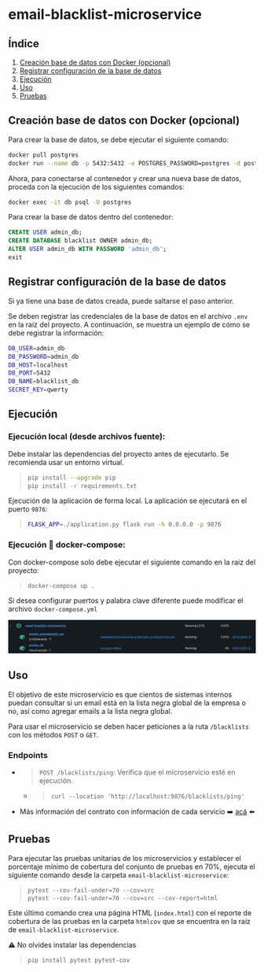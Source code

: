 # email-blacklist-microservice

## Índice

1. [Creación base de datos con Docker (opcional)](#creación-base-de-datos-con-docker-opcional)
2. [Registrar configuración de la base de datos](#registrar-configuración-de-la-base-de-datos)
3. [Ejecución](#ejecución)
4. [Uso](#uso)
5. [Pruebas](#pruebas)


## Creación base de datos con Docker (opcional)

Para crear la base de datos, se debe ejecutar el siguiente comando:

```bash
docker pull postgres
docker run --name db -p 5432:5432 -e POSTGRES_PASSWORD=postgres -d postgres
```

Ahora, para conectarse al contenedor y crear una nueva base de datos, proceda con la ejecución de los siguientes comandos:
```bash
docker exec -it db psql -U postgres
```

Para crear la base de datos dentro del contenedor:
```sql
CREATE USER admin_db;
CREATE DATABASE blacklist OWNER admin_db;
ALTER USER admin_db WITH PASSWORD 'admin_db';
exit
```

## Registrar configuración de la base de datos

Si ya tiene una base de datos creada, puede saltarse el paso anterior. 

Se deben registrar las credenciales de la base de datos en el archivo `.env` en la raíz del proyecto. A continuación, se muestra un ejemplo de cómo se debe registrar la información:

```bash
DB_USER=admin_db
DB_PASSWORD=admin_db
DB_HOST=localhost
DB_PORT=5432
DB_NAME=blacklist_db
SECRET_KEY=qwerty
```

## Ejecución

### Ejecución local (desde archivos fuente):

Debe instalar las dependencias del proyecto antes de ejecutarlo. Se recomienda usar un entorno virtual.

> ```bash
> pip install --upgrade pip
> pip install -r requirements.txt
> ```

Ejecución de la aplicación de forma local. La aplicación se ejecutará en el puerto `9876`:

> ```bash
> FLASK_APP=./application.py flask run -h 0.0.0.0 -p 9876
> ```

### Ejecución 🐳 docker-compose:

Con docker-compose solo debe ejecutar el siguiente comando en la raiz del proyecto:

> ```bash
> docker-compose up .
> ```

Si desea configurar puertos y palabra clave diferente puede modificar el archivo ```docker-compose.yml```

![alt text](image.png)

## Uso

El objetivo de este microservicio es que cientos de sistemas internos puedan consultar si un email está en la lista negra global de la empresa o no, así como agregar emails a la lista negra global.

Para usar el microservicio se deben hacer peticiones a la ruta `/blacklists` con los métodos `POST` o `GET`.

### Endpoints
- > `POST /blacklists/ping`: Verifica que el microservicio esté en ejecución.
  - > ``` curl --location 'http://localhost:9876/blacklists/ping' ```
- Más información del contrato con información de cada servicio :arrow_right: [acá](http://www.google.com) :arrow_left:


## Pruebas

Para ejecutar las pruebas unitarias de los microservicios y establecer el porcentaje mínimo de cobertura del conjunto de pruebas en 70%, ejecuta el siguiente comando desde la carpeta `email-blacklist-microservice`:
> ```
> pytest --cov-fail-under=70 --cov=src
> pytest --cov-fail-under=70 --cov=src --cov-report=html
> ```

Este último comando crea una página HTML (`index.html`) con el reporte de cobertura de las pruebas en la carpeta `htmlcov` que se encuentra en la raíz de `email-blacklist-microservice`.

:warning: No olvides instalar las dependencias
> ``` bash
> pip install pytest pytest-cov
> ```
